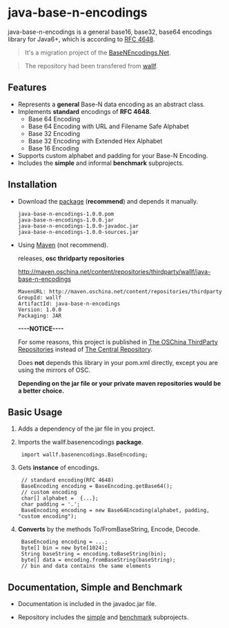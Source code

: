 java-base-n-encodings
==================

java-base-n-encodings is a general base16, base32, base64 encodings library for Java6+, which is according to [RFC 4648][1].

> It's a migration project of the [BaseNEncodings.Net][2].

> The repository had been transfered from [wallf][10].

Features
--------
- Represents a **general** Base-N data encoding as an abstract class.
- Implements **standard** encodings of **RFC 4648**.
    - Base 64 Encoding
    - Base 64 Encoding with URL and Filename Safe Alphabet
    - Base 32 Encoding
    - Base 32 Encoding with Extended Hex Alphabet
    - Base 16 Encoding
- Supports custom alphabet and padding for your Base-N Encoding.
- Includes the **simple** and informal **benchmark** subprojects.

Installation
------------
- Download the [package][3] (**recommend**) and depends it manually.

    ```
    java-base-n-encodings-1.0.0.pom
    java-base-n-encodings-1.0.0.jar
    java-base-n-encodings-1.0.0-javadoc.jar
    java-base-n-encodings-1.0.0-sources.jar
    ```

- Using [Maven][4] (not recommend).

    releases, **osc thridparty repositories**
    
    http://maven.oschina.net/content/repositories/thirdparty/wallf/java-base-n-encodings
    
    ```
    MavenURL: http://maven.oschina.net/content/repositories/thirdparty
    GroupId: wallf
    ArtifactId: java-base-n-encodings
    Version: 1.0.0
    Packaging: JAR
    ```
    
    **----NOTICE----**
    
    For some reasons, this project is published in [The OSChina ThirdParty Repositories][5] instead of [The Central Repository][6].
    
    Does **not** depends this library in your pom.xml directly, except you are using the mirrors of  OSC.
    
    **Depending on the jar file or your private maven repositories would be a better choice.**


Basic Usage
-----------
1. Adds a dependency of the jar file in you project.
2. Imports the wallf.basenencodings **package**.

        import wallf.basenencodings.BaseEncoding;

3. Gets **instance** of encodings.

        // standard encoding(RFC 4648)
        BaseEncoding encoding = BaseEncoding.getBase64();
        // custom encoding
        char[] alphabet =  {...};
        char padding = '.';
        BaseEncoding encoding = new Base64Encoding(alphabet, padding, "custom encoding");
        
4. **Converts** by the methods To/FromBaseString, Encode, Decode.

        BaseEncoding encoding = ...;
        byte[] bin = new byte[1024];
        String baseString = encoding.toBaseString(bin);
        byte[] data = encoding.fromBaseString(baseString);
        // bin and data contains the same elements

Documentation, Simple and Benchmark
------------------------------------
- Documentation is included in the javadoc.jar file.
- Repository includes the [simple][7] and [benchmark][8] subprojects.


  [1]: http://tools.ietf.org/html/rfc4648
  [2]: https://github.com/wujikui/BaseNEncodings.Net
  [3]: https://github.com/wujikui/java-base-n-encodings/releases/download/v1.0.0/java-base-n-encodings-1.0.0.zip
  [4]: http://maven.apache.org/
  [5]: http://maven.oschina.net/
  [6]: http://search.maven.org/
  [7]: https://github.com/wujikui/java-base-n-encodings/tree/master/simple
  [8]: https://github.com/wujikui/java-base-n-encodings/tree/master/benchmark
  [10]: https://github.com/wallf/java-base-n-encodings
